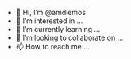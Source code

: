 - 👋 Hi, I’m @amdlemos
- 👀 I’m interested in ...
- 🌱 I’m currently learning ...
- 💞️ I’m looking to collaborate on ...
- 📫 How to reach me ...

<!---
amdlemos/amdlemos is a ✨ special ✨ repository because its `README.md` (this file) appears on your GitHub profile.
You can click the Preview link to take a look at your changes.
--->

